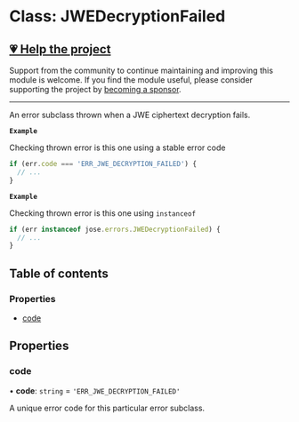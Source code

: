 # Class: JWEDecryptionFailed

## [💗 Help the project](https://github.com/sponsors/panva)

Support from the community to continue maintaining and improving this module is welcome. If you find the module useful, please consider supporting the project by [becoming a sponsor](https://github.com/sponsors/panva).

---

An error subclass thrown when a JWE ciphertext decryption fails.

**`Example`**

Checking thrown error is this one using a stable error code

```js
if (err.code === 'ERR_JWE_DECRYPTION_FAILED') {
  // ...
}
```

**`Example`**

Checking thrown error is this one using `instanceof`

```js
if (err instanceof jose.errors.JWEDecryptionFailed) {
  // ...
}
```

## Table of contents

### Properties

- [code](util_errors.JWEDecryptionFailed.md#code)

## Properties

### code

• **code**: `string` = `'ERR_JWE_DECRYPTION_FAILED'`

A unique error code for this particular error subclass.
